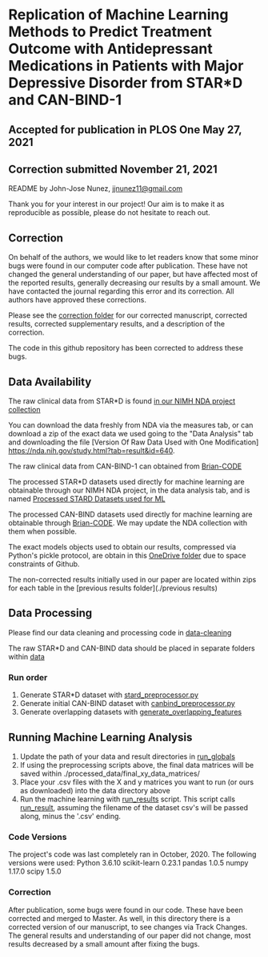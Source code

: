 # Replication of Machine Learning Methods to Predict Treatment Outcome with Antidepressant Medications in Patients with Major Depressive Disorder from STAR*D and CAN-BIND-1
## Accepted for publication in PLOS One May 27, 2021
## Correction submitted November 21, 2021

README by John-Jose Nunez, jjnunez11@gmail.com

Thank you for your interest in our project! Our aim is to make it as reproducible as possible, please do not hesitate to reach out. 

## Correction
On behalf of the authors, we would like to let readers know that some minor bugs were found in our computer code after publication. 
These have not changed the general understanding of our paper, but have affected most of the reported results, generally decreasing our results by a small amount. 
We have contacted the journal regarding this error and its correction. All authors have approved these corrections.

Please see the [correction folder](./correction) for our corrected manuscript, corrected results, corrected supplementary results, and a description of the correction.

The code in this github repository has been corrected to address these bugs. 

## Data Availability
The raw clinical data from STAR*D is found [in our NIMH NDA project collection](http://dx.doi.org/10.15154/1503299)

You can download the data freshly from NDA via the measures tab, or can download a zip of the exact data we used going to the "Data Analysis" tab
and downloading the file [Version Of Raw Data Used with One Modification] https://nda.nih.gov/study.html?tab=result&id=640. 

The raw clinical data from CAN-BIND-1 can obtained from [Brian-CODE](https://braininstitute.ca/research-data-sharing/brain-code)

The processed STAR*D datasets used directly for machine learning are obtainable through our NIMH NDA project, in the data analysis tab,
and is named [Processed STARD Datasets used for ML](https://nda.nih.gov/study.html?tab=result&id=640)

The processed CAN-BIND datasets used directly for machine learning are obtainable through [Brian-CODE](https://braininstitute.ca/research-data-sharing/brain-code).
We may update the NDA collection with them when possible.

The exact models objects used to obtain our results, compressed via Python's pickle protocol, are obtain in this [OneDrive folder](https://onedrive.live.com/embed?cid=3270DE108C079AD9&resid=3270DE108C079AD9%2113381&authkey=AGH3p3NQb5bCa9w) due to space constraints of Github. 

The non-corrected results initially used in our paper are located within zips for each table in the [previous results folder](./previous results)

## Data Processing

Please find our data cleaning and processing code in [data-cleaning](./code/data-cleaning/)

The raw STAR*D and CAN-BIND data should be placed in separate folders within [data](./data/)

### Run order
1. Generate STAR*D dataset with [stard_preprocessor.py](./code/data-cleaning/stard_preprocessor.py)
2. Generate initial CAN-BIND dataset with  [canbind_preprocessor.py](./code/data-cleaning/canbind_preprocessor.py)
3. Generate overlapping datasets with [generate_overlapping_features](./code/data-cleaning/generate_overlapping_features.py)

## Running Machine Learning Analysis
1. Update the path of your data and result directories in [run_globals](./code/run_globals.py)
2. If using the preprocessing scripts above, the final data matrices will be saved within ./processed_data/final_xy_data_matrices/
3. Place your .csv files with the X and y matrices you want to run (or ours as downloaded) into the data directory above
4. Run the machine learning with [run_results](./code/run_results.py) script. This script calls [run_result](./code/run_results.py), assuming the filename of the 
dataset csv's will be passed along, minus the '.csv' ending. 

### Code Versions
The project's code was last completely ran in October, 2020. The following versions were used:
Python 3.6.10
scikit-learn 0.23.1
pandas 1.0.5
numpy 1.17.0
scipy 1.5.0

### Correction

After publication, some bugs were found in our code. These have been corrected and merged to Master. As well, in this directory there is a corrected version of our manuscript, to see changes via Track Changes. The general results and understanding of our paper did not change, most results decreased by a small amount after fixing the bugs. 
